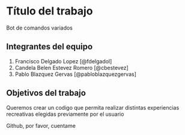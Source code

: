 # Título del trabajo

Bot de comandos variados

## Integrantes del equipo

1. Francisco Delgado Lopez [@fdelgadol]
2. Candela Belen Estevez Romero [@cbestevez]
3. Pablo Blazquez Gervas [@pabloblazquezgervas]

## Objetivos del trabajo

Queremos crear un codigo que permita realizar distintas experiencias recreativas elegidas previamente por el usuario

Github, por favor, cuentame
